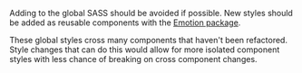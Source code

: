 Adding to the global SASS should be avoided if possible. New styles should be added as reusable components with the [Emotion package](https://emotion.sh).

These global styles cross many components that haven't been refactored. Style changes that can do this would allow for more isolated component styles with less chance of breaking on cross component changes.

